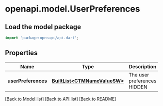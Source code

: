 # openapi.model.UserPreferences

## Load the model package
```dart
import 'package:openapi/api.dart';
```

## Properties
Name | Type | Description | Notes
------------ | ------------- | ------------- | -------------
**userPreferences** | [**BuiltList&lt;CTMNameValueSW&gt;**](CTMNameValueSW.md) | The user preferences HIDDEN | [optional] 

[[Back to Model list]](../README.md#documentation-for-models) [[Back to API list]](../README.md#documentation-for-api-endpoints) [[Back to README]](../README.md)


